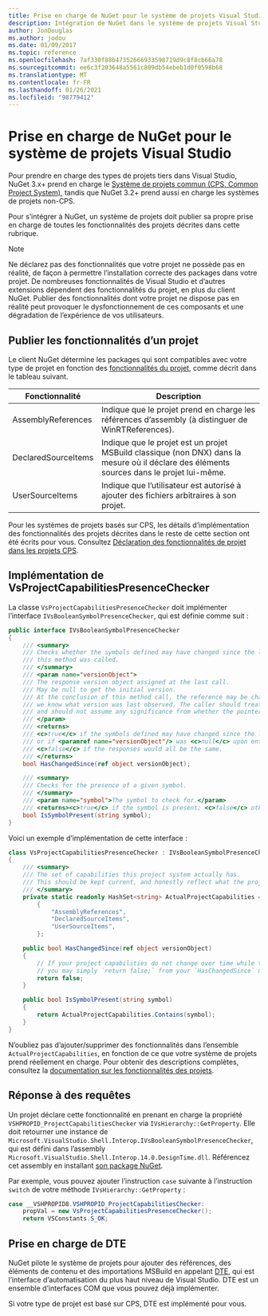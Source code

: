 ```yaml
---
title: Prise en charge de NuGet pour le système de projets Visual Studio
description: Intégration de NuGet dans le système de projets Visual Studio pour les types de projets tiers.
author: JonDouglas
ms.author: jodou
ms.date: 01/09/2017
ms.topic: reference
ms.openlocfilehash: 7af330f88b47352666933598719d9c8f8cb66a78
ms.sourcegitcommit: ee6c3f203648a5561c809db54ebeb1d0f0598b68
ms.translationtype: MT
ms.contentlocale: fr-FR
ms.lasthandoff: 01/26/2021
ms.locfileid: "98779412"
---
```

# <a name="nuget-support-for-the-visual-studio-project-system"></a>Prise en charge de NuGet pour le système de projets Visual Studio

Pour prendre en charge des types de projets tiers dans Visual Studio, NuGet 3.x+ prend en charge le [Système de projets commun (CPS, Common Project System)](https://github.com/Microsoft/VSProjectSystem/blob/master/doc/overview/intro.md), tandis que NuGet 3.2+ prend aussi en charge les systèmes de projets non-CPS.

Pour s’intégrer à NuGet, un système de projets doit publier sa propre prise en charge de toutes les fonctionnalités des projets décrites dans cette rubrique.

> [!Note]
> Ne déclarez pas des fonctionnalités que votre projet ne possède pas en réalité, de façon à permettre l’installation correcte des packages dans votre projet. De nombreuses fonctionnalités de Visual Studio et d’autres extensions dépendent des fonctionnalités du projet, en plus du client NuGet. Publier des fonctionnalités dont votre projet ne dispose pas en réalité peut provoquer le dysfonctionnement de ces composants et une dégradation de l’expérience de vos utilisateurs.

## <a name="advertise-project-capabilities"></a>Publier les fonctionnalités d’un projet

Le client NuGet détermine les packages qui sont compatibles avec votre type de projet en fonction des [fonctionnalités du projet](https://github.com/Microsoft/VSProjectSystem/blob/master/doc/overview/about_project_capabilities.md), comme décrit dans le tableau suivant.

| Fonctionnalité | Description |
| --- | --- |
| AssemblyReferences | Indique que le projet prend en charge les références d’assembly (à distinguer de WinRTReferences). |
| DeclaredSourceItems | Indique que le projet est un projet MSBuild classique (non DNX) dans la mesure où il déclare des éléments sources dans le projet lui-même. |
| UserSourceItems|Indique que l’utilisateur est autorisé à ajouter des fichiers arbitraires à son projet. |

Pour les systèmes de projets basés sur CPS, les détails d’implémentation des fonctionnalités des projets décrites dans le reste de cette section ont été écrits pour vous. Consultez [Déclaration des fonctionnalités de projet dans les projets CPS](https://github.com/Microsoft/VSProjectSystem/blob/master/doc/overview/about_project_capabilities.md#how-to-declare-project-capabilities-in-your-project).

## <a name="implementing-vsprojectcapabilitiespresencechecker"></a>Implémentation de VsProjectCapabilitiesPresenceChecker

La classe `VsProjectCapabilitiesPresenceChecker` doit implémenter l’interface `IVsBooleanSymbolPresenceChecker`, qui est définie comme suit :

```cs
public interface IVsBooleanSymbolPresenceChecker
{
    /// <summary>
    /// Checks whether the symbols defined may have changed since the last time
    /// this method was called.
    /// </summary>
    /// <param name="versionObject">
    /// The response version object assigned at the last call.
    /// May be null to get the initial version.
    /// At the conclusion of this method call, the reference may be changed so that on a subsequent call
    /// we know what version was last observed. The caller should treat this value as an opaque object,
    /// and should not assume any significance from whether the pointer changed or not.
    /// </param>
    /// <returns>
    /// <c>true</c> if the symbols defined may have changed since the last call to this method
    /// or if <paramref name="versionObject"/> was <c>null</c> upon entering this method.
    /// <c>false</c> if the responses would all be the same.
    /// </returns>
    bool HasChangedSince(ref object versionObject);

    /// <summary>
    /// Checks for the presence of a given symbol.
    /// </summary>
    /// <param name="symbol">The symbol to check for.</param>
    /// <returns><c>true</c> if the symbol is present; <c>false</c> otherwise.</returns>
    bool IsSymbolPresent(string symbol);
}
```

Voici un exemple d’implémentation de cette interface :

```cs
class VsProjectCapabilitiesPresenceChecker : IVsBooleanSymbolPresenceChecker
{
    /// <summary>
    /// The set of capabilities this project system actually has.
    /// This should be kept current, and honestly reflect what the project can do.
    /// </summary>
    private static readonly HashSet<string> ActualProjectCapabilities = new HashSet<string>(StringComparer.OrdinalIgnoreCase)
        {
            "AssemblyReferences",
            "DeclaredSourceItems",
            "UserSourceItems",
        };

    public bool HasChangedSince(ref object versionObject)
    {
        // If your project capabilities do not change over time while the project is open,
        // you may simply `return false;` from your `HasChangedSince` method.
        return false;
    }

    public bool IsSymbolPresent(string symbol)
    {
        return ActualProjectCapabilities.Contains(symbol);
    }
}
```

N’oubliez pas d’ajouter/supprimer des fonctionnalités dans l’ensemble `ActualProjectCapabilities`, en fonction de ce que votre système de projets prend réellement en charge. Pour obtenir des descriptions complètes, consultez la [documentation sur les fonctionnalités des projets](https://github.com/Microsoft/VSProjectSystem/blob/master/doc/overview/project_capabilities.md).

## <a name="responding-to-queries"></a>Réponse à des requêtes

Un projet déclare cette fonctionnalité en prenant en charge la propriété `VSHPROPID_ProjectCapabilitiesChecker` via `IVsHierarchy::GetProperty`. Elle doit retourner une instance de `Microsoft.VisualStudio.Shell.Interop.IVsBooleanSymbolPresenceChecker`, qui est défini dans l’assembly `Microsoft.VisualStudio.Shell.Interop.14.0.DesignTime.dll`. Référencez cet assembly en installant [son package NuGet](https://www.nuget.org/packages/Microsoft.VisualStudio.Shell.Interop.14.0.DesignTime).

Par exemple, vous pouvez ajouter l’instruction `case` suivante à l’instruction `switch` de votre méthode `IVsHierarchy::GetProperty` :

```cs
case __VSHPROPID8.VSHPROPID_ProjectCapabilitiesChecker:
    propVal = new VsProjectCapabilitiesPresenceChecker();
    return VSConstants.S_OK;
```

## <a name="dte-support"></a>Prise en charge de DTE

NuGet pilote le système de projets pour ajouter des références, des éléments de contenu et des importations MSBuild en appelant [DTE](/dotnet/api/envdte.dte?view=visualstudiosdk-2017), qui est l’interface d’automatisation du plus haut niveau de Visual Studio. DTE est un ensemble d’interfaces COM que vous pouvez déjà implémenter.

Si votre type de projet est basé sur CPS, DTE est implémenté pour vous.
